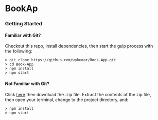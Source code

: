 # BookAp
### Getting Started


#### Familiar with Git?
Checkout this repo, install dependencies, then start the gulp process with the following:

```
> git clone https://github.com/wpkumar/Book-App.git
> cd Book-App
> npm install
> npm start
```

#### Not Familiar with Git?
Click [here](https://github.com/wpkumar) then download the .zip file.  Extract the contents of the zip file, then open your terminal, change to the project directory, and:

```
> npm install
> npm start
```
